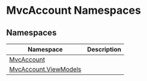 MvcAccount Namespaces
=====================


Namespaces
----------

Namespace                  | Description 
-------------------------- | ----------- 
[MvcAccount][1]            |             
[MvcAccount.ViewModels][2] |             

[1]: MvcAccount/README.md
[2]: MvcAccount.ViewModels/README.md